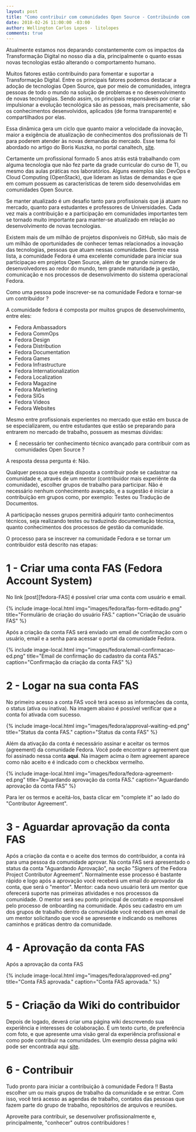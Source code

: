 ```yaml
---
layout: post
title: "Como contribuir com comunidades Open Source - Contribuindo com o Fedora"
date: 2018-02-26 11:00:00 -03:00
author: Wellington Carlos Lopes - litolopes
comments: true
---
```


Atualmente estamos nos deparando constantemente com os impactos da Transformação Digital no nosso dia a dia, principalmente o quanto essas novas tecnologias estão alterando o comportamento humano.

Muitos fatores estão contribuindo para fomentar e suportar a Transformação Digital. Entre os principais fatores podemos destacar a adoção de tecnologias Open Source, que por meio de comunidades, integra pessoas de todo o mundo na solução de problemas e no desenvolvimento de novas tecnologias. Sendo assim, os principais responsáveis por criar e impulsionar a evolução tecnológica são as pessoas, mais precisamente, são os conhecimentos desenvolvidos, aplicados (de forma transparente) e compartilhados por elas.

Essa dinâmica gera um ciclo que quanto maior a velocidade da inovação, maior a exigência de atualização de conhecimentos dos profissionais de TI para poderem atender às novas demandas do mercado. Esse tema foi abordado no artigo do Boris Kuszka, no portal canaltech, [site][o-futuro-sao-pessoas].

Certamente um profissional formado 5 anos atrás está trabalhando com alguma tecnologia que não fez parte da grade curricular do curso de TI, ou mesmo das aulas práticas nos laboratórios. Alguns exemplos são: DevOps e Cloud Computing (OpenStack), que lideram as listas de demandas e que em comum possuem as características de terem sido desenvolvidas em comunidades Open Source.

Se manter atualizado é um desafio tanto para profissionais que já atuam no mercado, quanto para estudantes e professores de Universidades. Cada vez mais a contribuição e a participação em comunidades importantes tem se tornado muito importante para manter-se atualizado em relação ao desenvolvimento de novas tecnologias. 

Existem mais de um milhão de projetos disponíveis no GitHub, são mais de um milhão de oportunidades de conhecer temas relacionados a inovação das tecnologias, pessoas que atuam nessas comunidades.  Dentre essa lista, a comunidade Fedora é uma excelente comunidade para iniciar sua participaçao em projetos Open Source, além de ter grande número de desenvolvedores ao redor do mundo, tem grande maturidade ja gestão, comunicação e nos processos de desenvolvimento do sistema operacional Fedora.

Como uma pessoa pode inscrever-se na comunidade Fedora e tornar-se um contribuidor ?

A comunidade fedora é composta por muitos grupos de desenvolvimento, entre eles:

* Fedora Ambassadors
* Fedora CommOps
* Fedora Design
* Fedora Distribution
* Fedora Documentation
* Fedora Games
* Fedora Infrastructure
* Fedora Internationalization
* Fedora Localization
* Fedora Magazine
* Fedora Marketing
* Fedora SIGs
* Fedora Videos
* Fedora Websites

Mesmo entre profissionais experientes no mercado que estão em busca de se especializarem, ou entre estudantes que estão se preparando para entrarem no mercado de trabalho, possuem as mesmas dúvidas: 

- É necessário ter conhecimento técnico avançado para contribuir com as comunidades Open Source ? 

A resposta dessa pergunta é: Não. 

Qualquer pessoa que esteja disposta a contribuir pode se cadastrar na comunidade e, através de um mentor (contribuidor mais experiênte da comunidade), escolher grupos de trabalho para participar. Não é necessário nenhum conhecimento avançado, e a sugestão é iniciar a contribuição em grupos como, por exemplo: Testes ou Tradução de Documentos.

A participação nesses grupos permitirá adquirir tanto conhecimentos técnicos, seja realizando testes ou traduzindo documentação técnica, quanto conhecimentos dos processos de gestão da comunidade. 

O processo para se inscrever na comunidade Fedora e se tornar um contribuidor está descrito nas etapas:

# 1 - Criar uma conta FAS (Fedora Account System)

No link [post][fedora-FAS] é possível criar uma conta com usuário e email.

{% include image-local.html
        img="images/fedora/fas-form-editado.png"
        title="Formulário de criação do usuário FAS."
        caption="Criação de usuário FAS" %}

Após a criação da conta FAS será enviado um email de confirmação com o usuário, email e a senha para acessar o portal da comunidade Fedora. 

{% include image-local.html
        img="images/fedora/email-confirmacao-ed.png"
        title="Email de confirmação do cadastro da conta FAS."
        caption="Confirmação da criação da conta FAS" %}


# 2 - Logar na sua conta FAS

No primeiro acesso a conta FAS você terá acesso as informações da conta, o status (ativa ou inativa). Na imagem abaixo é possível verificar que a conta foi ativada com sucesso. 

{% include image-local.html
        img="images/fedora/approval-waiting-ed.png"
        title="Status da conta FAS."
        caption="Status da conta FAS" %}

Além da ativação da conta é necessário assinar e aceitar os termos (agreement) da comunidade Fedora.  Você pode encontrar o agreement que foi assinado nessa conta **aqui**.  Na imagem acima o ítem agreement aparece como não aceito e é indicado com o checkbox vermelho. 

{% include image-local.html
        img="images/fedora/fedora-agreement-ed.png"
        title="Aguardando aprovação da conta FAS."
        caption="Aguardando aprovação da conta FAS" %}

Para ler os termos e aceitá-los, basta clicar em "complete it" ao lado do "Contributor Agreement".

# 3 - Aguardar aprovação da conta FAS

Após a criação da conta e o aceite dos termos do contribuidor, a conta irá para uma pessoa da comunidade aprovar. Na conta FAS será apresentado o status da conta "Aguardando Aprovação", na seção "Signers of the Fedora Project Contributor Agreement". Normalmente esse processo é bastante rápido e logo após a aprovação você receberá um email do aprovador da conta, que será o "mentor". 
Mentor: cada novo usuário terá um mentor que oferecerá suporte nas primeiras atividades e nos processos da comunidade. O mentor será seu ponto principal de contato e responsável pelo processo de onboarding na comunidade. Após seu cadastro em um dos grupos de trabalho dentro da comunidade você receberá um email de um mentor solicitando que você se apresente e indicando os melhores caminhos e práticas dentro da comunidade.
 

# 4 - Aprovação da conta FAS

Após a aprovação da conta FAS 

{% include image-local.html
        img="images/fedora/approved-ed.png"
        title="Conta FAS aprovada."
        caption="Conta FAS aprovada." %}

# 5 - Criação da Wiki do contribuidor

Depois de logado, deverá criar uma página wiki descrevendo sua experiência e interesses de colaboração. É um texto curto, de preferência com foto, e que apresente uma visão geral da experiência profissional e como pode contribuir na comunidades. 
Um exemplo dessa página wiki pode ser encontrada aqui [site][wiki-fedora-wellington].


# 6 - Contribuir 

Tudo pronto para iniciar a contribuição à comunidade Fedora !! Basta escolher um ou mais grupos de trabalho da comunidade e se entrar. Com isso, você terá acesso as agendas de trabalho, contatos das pessoas que fazem parte do grupo de trabalho, repositórios de arquivos e reuniões. 

Aproveite para contribuir, se desenvolver profissionalmente e, principalmente, "conhecer" outros contribuidores ! 




[fedora-project]: https://fedoraproject.org/wiki/Fedora_Project_Wiki
[wiki-fedora-wellington]: https://fedoraproject.org/wiki/User:Wlopes
[o-futuro-sao-pessoas]: https://canaltech.com.br/mercado/o-futuro-da-tecnologia-sao-as-pessoas/
